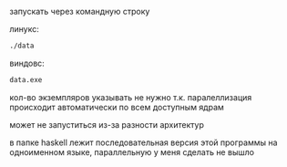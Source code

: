 запускать через командную строку

линукс: 

```bash
./data
```

виндовс: 

```bat
data.exe
```

кол-во экземпляров указывать не нужно т.к. паралеллизация происходит автоматически по всем доступным ядрам

может не запуститься из-за разности архитектур
 
в папке haskell лежит последовательная версия этой программы на одноименном языке, параллельную у меня сделать не вышло
